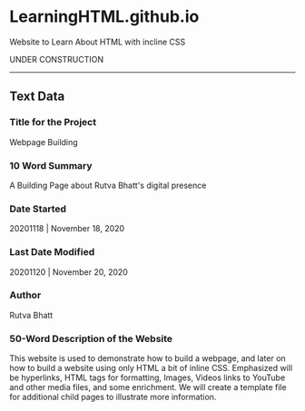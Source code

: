 # LearningHTML.github.io

Website to Learn About HTML with incline CSS

UNDER CONSTRUCTION

---

## Text Data

### Title for the Project
Webpage Building

### 10 Word Summary
A Building Page about Rutva Bhatt's digital presence

### Date Started
20201118 | November 18, 2020

### Last Date Modified
20201120 | November 20, 2020

### Author
Rutva Bhatt

### 50-Word Description of the Website
This website is used to demonstrate how to build a webpage, and later on how to build a website using only HTML a bit of inline CSS. Emphasized will be hyperlinks, HTML tags for formatting, Images, Videos links to YouTube and other media files, and some enrichment. We will create a template file for additional child pages to illustrate more information.
